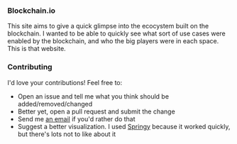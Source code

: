 ### Blockchain.io

This site aims to give a quick glimpse into the ecocystem built on the blockchain. I wanted to be able to quickly see what sort of use cases were enabled by the blockchain, and who the big players were in each space. This is that website.

### Contributing

I'd love your contributions! Feel free to:

* Open an issue and tell me what you think should be added/removed/changed
* Better yet, open a pull request and submit the change
* Send me [an email](mailto:brian@emphaticsolutions.com) if you'd rather do that
* Suggest a better visualization. I used [Springy](http://getspringy.com) because it worked quickly, but there's lots not to like about it

